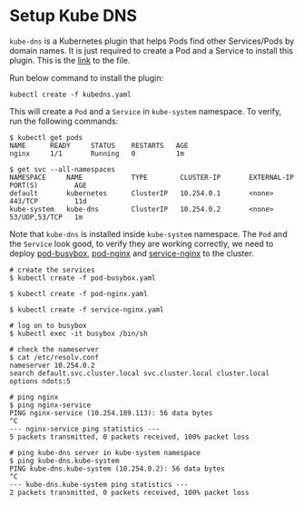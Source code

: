 # Setup Kube DNS

`kube-dns` is a Kubernetes plugin that helps Pods find other Services/Pods by domain names. It is just required to create a Pod and a Service to install this plugin. This is the [link](./kubedns.yaml) to the file. 

Run below command to install the plugin:
```shell
kubectl create -f kubedns.yaml
```

This will create a `Pod` and a `Service` in `kube-system` namespace. To verify, run the following commands:
```shell
$ kubectl get pods
NAME      READY     STATUS    RESTARTS   AGE
nginx     1/1       Running   0          1m

$ get svc --all-namespaces
NAMESPACE     NAME            TYPE        CLUSTER-IP       EXTERNAL-IP   PORT(S)         AGE
default       kubernetes      ClusterIP   10.254.0.1       <none>        443/TCP         11d
kube-system   kube-dns        ClusterIP   10.254.0.2       <none>        53/UDP,53/TCP   1m
```
Note that `kube-dns` is installed inside `kube-system` namespace. The `Pod` and the `Service` look good, to verify they are working correctly, we need to deploy [pod-busybox](./pod-busybox.yaml), [pod-nginx](./pod-nginx.yaml) and [service-nginx](./service-nginx.yaml) to the cluster.

```shell
# create the services
$ kubectl create -f pod-busybox.yaml

$ kubectl create -f pod-nginx.yaml

$ kubectl create -f service-nginx.yaml

# log on to busybox
$ kubectl exec -it busybox /bin/sh

# check the nameserver
$ cat /etc/resolv.conf
nameserver 10.254.0.2
search default.svc.cluster.local svc.cluster.local cluster.local
options ndots:5

# ping nginx
$ ping nginx-service
PING nginx-service (10.254.189.113): 56 data bytes
^C
--- nginx-service ping statistics ---
5 packets transmitted, 0 packets received, 100% packet loss

# ping kube-dns server in kube-system namespace
$ ping kube-dns.kube-system
PING kube-dns.kube-system (10.254.0.2): 56 data bytes
^C
--- kube-dns.kube-system ping statistics ---
2 packets transmitted, 0 packets received, 100% packet loss
```
